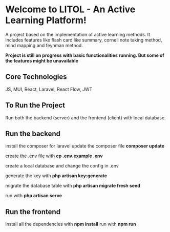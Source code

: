 # Welcome to LITOL - An Active Learning Platform!

A project based on the implementation of active learning methods. It includes features like flash card like summary, cornell note taking method, mind mapping and feynman method. 

**Project is still on progress with basic functionalities running. But some of the features might be unavailable**


## Core Technologies

JS, MUI, React, Laravel, React Flow, JWT

## To Run the Project

Run both the backend (server) and the frontend (client) with local database.  

## Run the backend
install the composer for laravel
update the composer file
**composer update**

create the .env file with
**cp .env.example .env**

create a local database and change the config in .env

generate the key with
**php artisan key:generate**

migrate the database table with
**php artisan migrate fresh seed**

run with
**php artisan serve**

## Run the frontend

install all the dependencies with 
**npm install**
run with 
**npm run**
